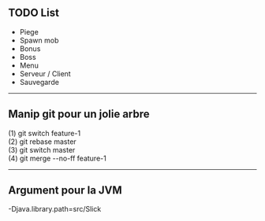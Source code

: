 TODO List
-

- Piege
- Spawn mob  
- Bonus
- Boss
- Menu
- Serveur / Client
- Sauvegarde

------------------------------

Manip git pour un jolie arbre
-------------------------------

(1) git switch feature-1 \
(2) git rebase master    \
(3) git switch master    \
(4) git merge --no-ff feature-1

--------------------------------

Argument pour la JVM
-
-Djava.library.path=src/Slick




